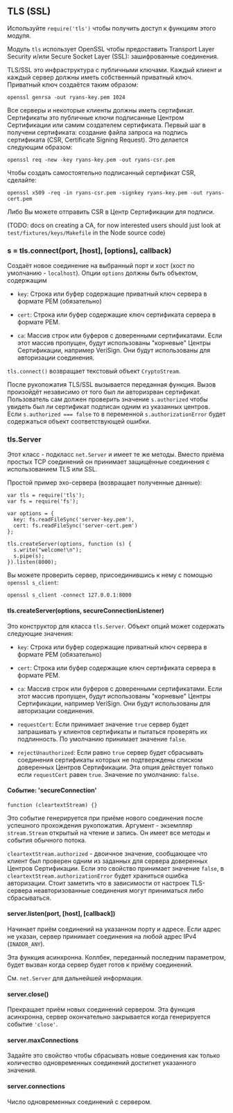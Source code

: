 ## TLS (SSL)

Используйте `require('tls')` чтобы получить доступ к функциям этого модуля.

Модуль `tls` использует OpenSSL чтобы предоставить Transport Layer Security и/или
Secure Socket Layer (SSL): зашифрованные соединения.

TLS/SSL это инфраструктура с публичными ключами. Каждый клиент и каждый сервер должны иметь собственный приватный ключ. Приватный ключ создаётся таким образом:

    openssl genrsa -out ryans-key.pem 1024

Все серверы и некоторые клиенты должны иметь сертификат. Сертификаты это публичные ключи подписанные Центром Сертификации или самим создателем сертификата. Первый шаг в получени сертификата: создание файла запроса на подпись сертификата (CSR, Certificate Signing Request). Это делается следующим образом:

    openssl req -new -key ryans-key.pem -out ryans-csr.pem

Чтобы создать самостоятельно подписанный сертификат CSR, сделайте:

    openssl x509 -req -in ryans-csr.pem -signkey ryans-key.pem -out ryans-cert.pem

Либо Вы можете отправить CSR в Центр Сертификации для подписи.

(TODO: docs on creating a CA, for now interested users should just look at
`test/fixtures/keys/Makefile` in the Node source code)


### s = tls.connect(port, [host], [options], callback)

Создаёт новое соединение на выбранный порт и хост (хост по умолчанию - `localhost`). Опции `options` должны быть объектом, содержащим

  - `key`: Строка или буфер содержащие приватный ключ сервера в формате PEM (обязательно)

  - `cert`: Строка или буфер содержащие ключ сертификата сервера в формате PEM.

  - `ca`: Массив строк или буферов с доверенными сертификатами. Если этот массив пропущен, будут использованы "корневые" Центры Сертификации, например VeriSign. Они будут использованы для авторизации соединения.

`tls.connect()` возвращает текстовый объект `CryptoStream`.

После рукопожатия TLS/SSL вызывается переданная функция. Вызов произойдёт независимо от того был ли авторизрван сертификат. Пользователь сам должен проверить значение `s.authorized` чтобы увидеть был ли сертификат подписан одним из указанных центров. Если `s.authorized === false` то в переменной `s.authorizationError` будет содержаться объект соответствующей ошибки.


### tls.Server

Этот класс - подкласс `net.Server` и имеет те же методы. Вместо приёма простых TCP соединений он принимает защищённые соединения с использованием TLS или SSL.

Простой пример эхо-сервера (возвращает полученные данные):

    var tls = require('tls');
    var fs = require('fs');

    var options = {
      key: fs.readFileSync('server-key.pem'),
      cert: fs.readFileSync('server-cert.pem')
    };

    tls.createServer(options, function (s) {
      s.write("welcome!\n");
      s.pipe(s);
    }).listen(8000);


Вы можете проверить сервер, присоединившись к нему с помощью `openssl s_client`:


    openssl s_client -connect 127.0.0.1:8000


#### tls.createServer(options, secureConnectionListener)

Это конструктор для класса `tls.Server`. Объект опций может содержать следующие значения:

  - `key`:  Строка или буфер содержащие приватный ключ сервера в формате PEM (обязательно)

  - `cert`: Строка или буфер содержащие ключ сертификата сервера в формате PEM.

  - `ca`: Массив строк или буферов с доверенными сертификатами. Если этот массив пропущен, будут использованы "корневые" Центры Сертификации, например VeriSign. Они будут использованы для авторизации соединения.

  - `requestCert`: Если принимает значение `true` сервер будет запрашивать у клиентов сертификаты и пытаться проверять их подлинность. По умолчанию принимает значение `false`.

  - `rejectUnauthorized`: Если равно `true` сервер будет сбрасывать соединения сертификаты которых не подтверждены списком доверенных Центров Сертификации. Эта опция действует только если `requestCert` равен `true`. Значение по умолчанию: `false`.


#### Событие: 'secureConnection'

`function (cleartextStream) {}`

Это событие генерируется при приёме нового соединения после успешного прохождения рукопожатия. Аргумент - экземпляр `stream.Stream` открытый на чтение и запись. Он имеет все методы и события обычного потока.

`cleartextStream.authorized` - двоичное значение, сообщающее что клиент был проверен одним из заданных для сервера доверенных Центров Сертификации. Если это свойство принимает значение `false`, в `cleartextStream.authorizationError` будет храниться ошибка авторизации. Стоит заметить что в зависимости от настроек TLS-сервера неавторизованные соединения могут приниматься либо сбрасываться.


#### server.listen(port, [host], [callback])

Начинает приём соединений на указанном порту и адресе. Если адрес не указан, сервер принимает соединения на любой адрес IPv4 (`INADDR_ANY`).

Эта функция асинхронна. Коллбек, переданный последним параметром, будет вызван когда сервер будет готов к приёму соединений.

См. `net.Server` для дальнейшей информации.


#### server.close()

Прекращает приём новых соединений сервером. Эта функция асинхронна, сервер окончательно закрывается когда генерируется событие `'close'`.


#### server.maxConnections

Задайте это свойство чтобы сбрасывать новые соединения как только количество одновременных соединений достигнет указанного значения.

#### server.connections

Число одновременных соединений с сервером.
